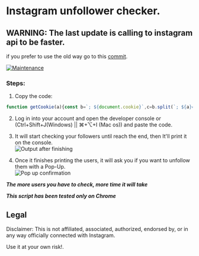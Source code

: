 
# Instagram unfollower checker.

## **WARNING**: The last update is calling to instagram api to be faster.
if you prefer to use the old way go to this [commit](https://github.com/davidarroyo1234/InstagramUnfollowers/tree/50a0bcbc9fe349b8664a74c0e4477bc974d0352b).

[![Maintenance](https://img.shields.io/maintenance/yes/2021)](https://github.com/davidarroyo1234/InstagramUnfollowers)
### Steps:
1. Copy the code:   
 ```js
function getCookie(a){const b=`; ${document.cookie}`,c=b.split(`; ${a}=`);if(2===c.length)return c.pop().split(";").shift()}function sleep(a){return new Promise(b=>{setTimeout(b,a)})}function afterUrlGenerator(a){return`https://www.instagram.com/graphql/query/?query_hash=3dec7e2c57367ef3da3d987d89f9dbc8&variables={"id":"${ds_user_id}","include_reel":"true","fetch_mutual":"false","first":"24","after":"${a}"}`}function unfollowUserUrlGenerator(a){return`https://www.instagram.com/web/friendships/${a}/unfollow/`}let followedPeople,csrftoken=getCookie("csrftoken"),ds_user_id=getCookie("ds_user_id"),initialURL=`https://www.instagram.com/graphql/query/?query_hash=3dec7e2c57367ef3da3d987d89f9dbc8&variables={"id":"${ds_user_id}","include_reel":"true","fetch_mutual":"false","first":"24"}`,doNext=!0,filteredList=[],getUnfollowCounter=0,scrollCicle=0;startScript();async function startScript(){var a=Math.floor;for(;doNext;){let b;try{b=await fetch(initialURL).then(a=>a.json())}catch(a){continue}followedPeople||(followedPeople=b.data.user.edge_follow.count),doNext=b.data.user.edge_follow.page_info.has_next_page,initialURL=afterUrlGenerator(b.data.user.edge_follow.page_info.end_cursor),getUnfollowCounter+=b.data.user.edge_follow.edges.length,console.log(`%c Progress ${getUnfollowCounter}/${followedPeople}`,"background: #222; color: #bada55;font-size: 35px;"),b.data.user.edge_follow.edges.forEach(a=>{a.node.follows_viewer||(filteredList.push(a.node),console.log(a.node.username))}),await sleep(a(400*Math.random())+1e3),scrollCicle++,6<scrollCicle&&(scrollCicle=0,console.log(`%c Sleeping 10 segs to prevent getting temp blocked`,"background: #222; color: ##FF0000;font-size: 35px;"),await sleep(1e4))}if(console.clear(),console.log(`%c ${filteredList.length} users don't follow you`,"background: #222; color: #bada55;font-size: 25px;"),filteredList.forEach(a=>{console.log(a.username)}),wantUnfollow=confirm("Do you want to unfollow this people we listed?"),wantUnfollow){let b=0;unfollowSleepCounter=0;for(const c of filteredList){try{await fetch(unfollowUserUrlGenerator(c.id),{headers:{"content-type":"application/x-www-form-urlencoded","x-csrftoken":csrftoken},method:"POST",mode:"cors",credentials:"include"})}catch(a){}await sleep(a(2000*Math.random())+4e3),b++,unfollowSleepCounter++,5<=unfollowSleepCounter&&(console.log(`%c Sleeping 5 minutes to prevent getting temp blocked`,"background: #222; color: ##FF0000;font-size: 35px;"),unfollowSleepCounter=0,await sleep(3e5)),console.log(`Unfollowed ${b}/${filteredList.length}`)}console.log(`%c All DONE!`,"background: #222; color: #bada55;font-size: 25px;")}else console.log(`%c All DONE!`,"background: #222; color: #bada55;font-size: 25px;")}
```
 2. Log in into your account and open the developer console or (Ctrl+Shift+J(Windows) || ⌘+⌥+I (Mac os)) and paste the code.  
 3. It will start checking your followers until reach the end, then It'll print it on the console.  
 ![Output after finishing](https://github.com/davidarroyo1234/InstagramUnfollowers/blob/master/Readme/Pixelatedresult.png?raw=true)  
   
 4. Once it finishes printing the users, it will ask you if you want to unfollow them with a Pop-Up.  
 ![Pop up confirmation](https://github.com/davidarroyo1234/InstagramUnfollowers/blob/master/Readme/InstaConfirmation.png?raw=true)  
   
***The more users you have to check, more time it will take***

**_This script has been tested only on Chrome_**

## Legal
Disclaimer: This is not affiliated, associated, authorized, endorsed by, or in any way officially connected with Instagram.

Use it at your own risk!.